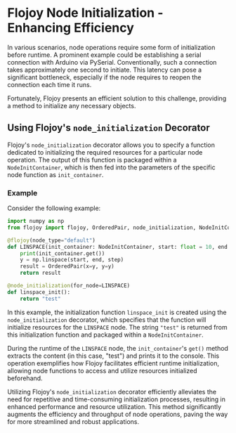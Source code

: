 # Flojoy Node Initialization - Enhancing Efficiency

In various scenarios, node operations require some form of initialization before runtime. A prominent example could be establishing a serial connection with Arduino via PySerial. Conventionally, such a connection takes approximately one second to initiate. This latency can pose a significant bottleneck, especially if the node requires to reopen the connection each time it runs.

Fortunately, Flojoy presents an efficient solution to this challenge, providing a method to initialize any necessary objects.

## Using Flojoy's `node_initialization` Decorator

Flojoy's `node_initialization` decorator allows you to specify a function dedicated to initializing the required resources for a particular node operation. The output of this function is packaged within a `NodeInitContainer`, which is then fed into the parameters of the specific node function as `init_container`.

### Example

Consider the following example:

```python
import numpy as np
from flojoy import flojoy, OrderedPair, node_initialization, NodeInitContainer

@flojoy(node_type="default")
def LINSPACE(init_container: NodeInitContainer, start: float = 10, end: float = 0, step: int = 1000) -> OrderedPair:
    print(init_container.get())
    y = np.linspace(start, end, step)
    result = OrderedPair(x=y, y=y)
    return result

@node_initialization(for_node=LINSPACE)
def linspace_init():
    return "test"
```

In this example, the initialization function `linspace_init` is created using the `node_initialization` decorator, which specifies that the function will initialize resources for the `LINSPACE` node. The string `"test"` is returned from this initialization function and packaged within a `NodeInitContainer`.

During the runtime of the `LINSPACE` node, the `init_container`'s `get()` method extracts the content (in this case, "test") and prints it to the console. This operation exemplifies how Flojoy facilitates efficient runtime initialization, allowing node functions to access and utilize resources initialized beforehand.

Utilizing Flojoy's `node_initialization` decorator efficiently alleviates the need for repetitive and time-consuming initialization processes, resulting in enhanced performance and resource utilization. This method significantly augments the efficiency and throughput of node operations, paving the way for more streamlined and robust applications.